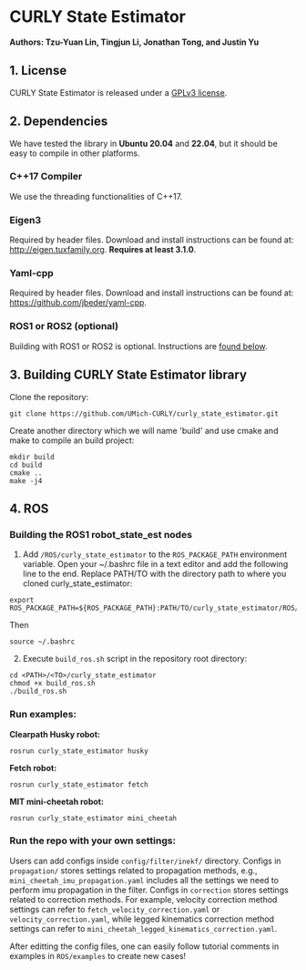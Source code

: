 # CURLY State Estimator

**Authors: Tzu-Yuan Lin, Tingjun Li, Jonathan Tong, and Justin Yu** 

## 1. License
CURLY State Estimator is released under a [GPLv3 license](https://github.com/UMich-CURLY/curly_state_estimator/blob/main/LICENSE). 


## 2. Dependencies
We have tested the library in **Ubuntu 20.04** and **22.04**, but it should be easy to compile in other platforms.

### C++17 Compiler
We use the threading functionalities of C++17.


### Eigen3
Required by header files. Download and install instructions can be found at: http://eigen.tuxfamily.org. **Requires at least 3.1.0**.

### Yaml-cpp
Required by header files. Download and install instructions can be found at: https://github.com/jbeder/yaml-cpp.

### ROS1 or ROS2 (optional)
Building with ROS1 or ROS2 is optional. Instructions are [found below](https://github.com/UMich-CURLY/curly_state_estimator/tree/main#4-ros).

## 3. Building CURLY State Estimator library

Clone the repository:
```
git clone https://github.com/UMich-CURLY/curly_state_estimator.git
```
Create another directory which we will name 'build' and use cmake and make to compile an build project:

```
mkdir build
cd build
cmake ..
make -j4
```

## 4. ROS
### Building the ROS1 robot_state_est nodes
1. Add `/ROS/curly_state_estimator` to the `ROS_PACKAGE_PATH` environment variable. Open your ~/.bashrc file in a text editor and add the following line to the end. Replace PATH/TO with the directory path to where you cloned curly_state_estimator:

  ```
  export ROS_PACKAGE_PATH=${ROS_PACKAGE_PATH}:PATH/TO/curly_state_estimator/ROS/curly_state_estimator
  ```

  Then
  ```
  source ~/.bashrc
  ```
  
2. Execute `build_ros.sh` script in the repository root directory:

  ```
  cd <PATH>/<TO>/curly_state_estimator
  chmod +x build_ros.sh
  ./build_ros.sh
  ```

### Run examples:
**Clearpath Husky robot:**
```
rosrun curly_state_estimator husky
```

**Fetch robot:**
```
rosrun curly_state_estimator fetch
```

**MIT mini-cheetah robot:**
```
rosrun curly_state_estimator mini_cheetah
```

### Run the repo with your own settings:
Users can add configs inside `config/filter/inekf/` directory. Configs in `propagation/` stores settings related to propagation methods, e.g., `mini_cheetah_imu_propagation.yaml` includes all the settings we need to perform imu propagation in the filter. Configs
in `correction` stores settings related to correction methods. For example, velocity correction method settings can refer to `fetch_velocity_correction.yaml` or `velocity_correction.yaml`, while legged kinematics correction method settings can refer to 
`mini_cheetah_legged_kinematics_correction.yaml`. 

After editting the config files, one can easily follow tutorial comments in examples in `ROS/examples` to create new cases!

